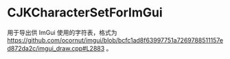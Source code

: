 # CJKCharacterSetForImGui

用于导出供 ImGui 使用的字符表，格式为 https://github.com/ocornut/imgui/blob/bcfc1ad8f63997751a7269788511157ed872da2c/imgui_draw.cpp#L2883 。
